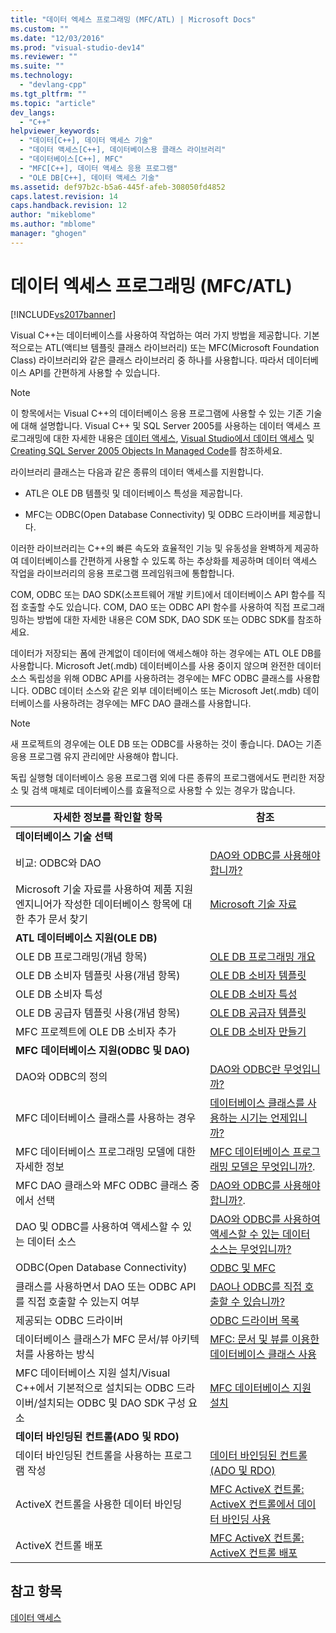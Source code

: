 ```yaml
---
title: "데이터 엑세스 프로그래밍 (MFC/ATL) | Microsoft Docs"
ms.custom: ""
ms.date: "12/03/2016"
ms.prod: "visual-studio-dev14"
ms.reviewer: ""
ms.suite: ""
ms.technology: 
  - "devlang-cpp"
ms.tgt_pltfrm: ""
ms.topic: "article"
dev_langs: 
  - "C++"
helpviewer_keywords: 
  - "데이터[C++], 데이터 액세스 기술"
  - "데이터 액세스[C++], 데이터베이스용 클래스 라이브러리"
  - "데이터베이스[C++], MFC"
  - "MFC[C++], 데이터 액세스 응용 프로그램"
  - "OLE DB[C++], 데이터 액세스 기술"
ms.assetid: def97b2c-b5a6-445f-afeb-308050fd4852
caps.latest.revision: 14
caps.handback.revision: 12
author: "mikeblome"
ms.author: "mblome"
manager: "ghogen"
---
```

# 데이터 엑세스 프로그래밍 (MFC/ATL)
[!INCLUDE[vs2017banner](../assembler/inline/includes/vs2017banner.md)]

Visual C\+\+는 데이터베이스를 사용하여 작업하는 여러 가지 방법을 제공합니다.  기본적으로는 ATL\(액티브 템플릿 클래스 라이브러리\) 또는 MFC\(Microsoft Foundation Class\) 라이브러리와 같은 클래스 라이브러리 중 하나를 사용합니다. 따라서 데이터베이스 API를 간편하게 사용할 수 있습니다.  
  
> [!NOTE]
>  이 항목에서는 Visual C\+\+의 데이터베이스 응용 프로그램에 사용할 수 있는 기존 기술에 대해 설명합니다.  Visual C\+\+ 및 SQL Server 2005를 사용하는 데이터 액세스 프로그래밍에 대한 자세한 내용은 [데이터 액세스](../dotnet/data-access-using-adonet-cpp-cli.md), [Visual Studio에서 데이터 액세스](../Topic/Accessing%20data%20in%20Visual%20Studio.md) 및 [Creating SQL Server 2005 Objects In Managed Code](http://msdn.microsoft.com/ko-kr/5358a825-e19b-49aa-8214-674ce5fed1da)를 참조하세요.  
  
 라이브러리 클래스는 다음과 같은 종류의 데이터 액세스를 지원합니다.  
  
-   ATL은 OLE DB 템플릿 및 데이터베이스 특성을 제공합니다.  
  
-   MFC는 ODBC\(Open Database Connectivity\) 및 ODBC 드라이버를 제공합니다.  
  
 이러한 라이브러리는 C\+\+의 빠른 속도와 효율적인 기능 및 유동성을 완벽하게 제공하여 데이터베이스를 간편하게 사용할 수 있도록 하는 추상화를 제공하며  데이터 액세스 작업을 라이브러리의 응용 프로그램 프레임워크에 통합합니다.  
  
 COM, ODBC 또는 DAO SDK\(소프트웨어 개발 키트\)에서 데이터베이스 API 함수를 직접 호출할 수도 있습니다.  COM, DAO 또는 ODBC API 함수를 사용하여 직접 프로그래밍하는 방법에 대한 자세한 내용은 COM SDK, DAO SDK 또는 ODBC SDK를 참조하세요.  
  
 데이터가 저장되는 폼에 관계없이 데이터에 액세스해야 하는 경우에는 ATL OLE DB를 사용합니다.  Microsoft Jet\(.mdb\) 데이터베이스를 사용 중이지 않으며 완전한 데이터 소스 독립성을 위해 ODBC API를 사용하려는 경우에는 MFC ODBC 클래스를 사용합니다.  ODBC 데이터 소스와 같은 외부 데이터베이스 또는 Microsoft Jet\(.mdb\) 데이터베이스를 사용하려는 경우에는 MFC DAO 클래스를 사용합니다.  
  
> [!NOTE]
>  새 프로젝트의 경우에는 OLE DB 또는 ODBC를 사용하는 것이 좋습니다.  DAO는 기존 응용 프로그램 유지 관리에만 사용해야 합니다.  
  
 독립 실행형 데이터베이스 응용 프로그램 외에 다른 종류의 프로그램에서도 편리한 저장소 및 검색 매체로 데이터베이스를 효율적으로 사용할 수 있는 경우가 많습니다.  
  
|자세한 정보를 확인할 항목|참조|  
|--------------------|--------|  
|**데이터베이스 기술 선택**||  
|비교: ODBC와  DAO|[DAO와 ODBC를 사용해야 합니까?](../data/should-i-use-dao-or-odbc-q.md)|  
|Microsoft 기술 자료를 사용하여 제품 지원 엔지니어가 작성한 데이터베이스 항목에 대한 추가 문서 찾기|[Microsoft 기술 자료](../data/where-can-i-find-microsoft-knowledge-base-articles-on-database-topics-q.md)|  
|**ATL 데이터베이스 지원\(OLE DB\)**||  
|OLE DB 프로그래밍\(개념 항목\)|[OLE DB 프로그래밍 개요](../data/oledb/ole-db-programming-overview.md)|  
|OLE DB 소비자 템플릿 사용\(개념 항목\)|[OLE DB 소비자 템플릿](../data/oledb/ole-db-consumer-templates-cpp.md)|  
|OLE DB 소비자 특성|[OLE DB 소비자 특성](../windows/ole-db-consumer-attributes.md)|  
|OLE DB 공급자 템플릿 사용\(개념 항목\)|[OLE DB 공급자 템플릿](../data/oledb/ole-db-provider-templates-cpp.md)|  
|MFC 프로젝트에 OLE DB 소비자 추가|[OLE DB 소비자 만들기](../data/oledb/creating-an-ole-db-consumer.md)|  
|**MFC 데이터베이스 지원\(ODBC 및 DAO\)**||  
|DAO와 ODBC의 정의|[DAO와 ODBC란 무엇입니까?](../data/what-are-dao-and-odbc-q.md)|  
|MFC 데이터베이스 클래스를 사용하는 경우|[데이터베이스 클래스를 사용하는 시기는 언제입니까?](../data/when-should-i-use-the-database-classes-q.md)|  
|MFC 데이터베이스 프로그래밍 모델에 대한 자세한 정보|[MFC 데이터베이스 프로그래밍 모델은 무엇입니까?](../data/what-is-the-mfc-database-programming-model-q.md).|  
|MFC DAO 클래스와 MFC ODBC 클래스 중에서 선택|[DAO와 ODBC를 사용해야 합니까?](../data/should-i-use-dao-or-odbc-q.md).|  
|DAO 및 ODBC를 사용하여 액세스할 수 있는 데이터 소스|[DAO와 ODBC를 사용하여 액세스할 수 있는 데이터 소스는 무엇입니까?](../data/what-data-sources-can-i-access-with-dao-and-odbc-q.md)|  
|ODBC\(Open Database Connectivity\)|[ODBC 및 MFC](../data/odbc/odbc-and-mfc.md)|  
|클래스를 사용하면서 DAO 또는 ODBC API를 직접 호출할 수 있는지 여부|[DAO나 ODBC를 직접 호출할 수 있습니까?](../data/can-i-call-dao-or-odbc-directly-q.md)|  
|제공되는 ODBC 드라이버|[ODBC 드라이버 목록](../data/odbc/odbc-driver-list.md)|  
|데이터베이스 클래스가 MFC 문서\/뷰 아키텍처를 사용하는 방식|[MFC: 문서 및 뷰를 이용한 데이터베이스 클래스 사용](../data/mfc-using-database-classes-with-documents-and-views.md)|  
|MFC 데이터베이스 지원 설치\/Visual C\+\+에서 기본적으로 설치되는 ODBC 드라이버\/설치되는 ODBC 및 DAO SDK 구성 요소|[MFC 데이터베이스 지원 설치](../data/installing-mfc-database-support.md)|  
|**데이터 바인딩된 컨트롤\(ADO 및 RDO\)**||  
|데이터 바인딩된 컨트롤을 사용하는 프로그램 작성|[데이터 바인딩된 컨트롤\(ADO 및 RDO\)](../data/ado-rdo/data-bound-controls-ado-and-rdo.md)|  
|ActiveX 컨트롤을 사용한 데이터 바인딩|[MFC ActiveX 컨트롤: ActiveX 컨트롤에서 데이터 바인딩 사용](../mfc/mfc-activex-controls-using-data-binding-in-an-activex-control.md)|  
|ActiveX 컨트롤 배포|[MFC ActiveX 컨트롤: ActiveX 컨트롤 배포](../mfc/mfc-activex-controls-distributing-activex-controls.md)|  
  
## 참고 항목  
 [데이터 액세스](../Topic/Data%20Access%20in%20Visual%20C++.md)